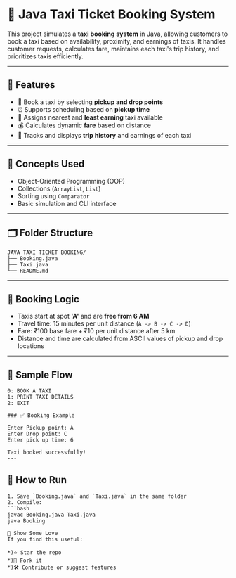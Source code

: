 # 🚖 Java Taxi Ticket Booking System

This project simulates a **taxi booking system** in Java, allowing customers to book a taxi based on availability, proximity, and earnings of taxis. It handles customer requests, calculates fare, maintains each taxi's trip history, and prioritizes taxis efficiently.

---

## 📌 Features

- 📍 Book a taxi by selecting **pickup and drop points**
- ⏰ Supports scheduling based on **pickup time**
- 🚕 Assigns nearest and **least earning** taxi available
- 💰 Calculates dynamic **fare** based on distance
- 🧾 Tracks and displays **trip history** and earnings of each taxi

---

## 🧠 Concepts Used

- Object-Oriented Programming (OOP)
- Collections (`ArrayList`, `List`)
- Sorting using `Comparator`
- Basic simulation and CLI interface

---

## 🗂️ Folder Structure

```
JAVA TAXI TICKET BOOKING/
├── Booking.java
├── Taxi.java
└── README.md
```

---

## 🚦 Booking Logic

- Taxis start at spot **'A'** and are **free from 6 AM**
- Travel time: 15 minutes per unit distance (`A -> B -> C -> D`)
- Fare: ₹100 base fare + ₹10 per unit distance after 5 km
- Distance and time are calculated from ASCII values of pickup and drop locations

---

## 🔁 Sample Flow
```
0: BOOK A TAXI
1: PRINT TAXI DETAILS
2: EXIT

### ✅ Booking Example

Enter Pickup point: A
Enter Drop point: C
Enter pick up time: 6

Taxi booked successfully!
---
```
## 🚀 How to Run
```
1. Save `Booking.java` and `Taxi.java` in the same folder
2. Compile:
```bash
javac Booking.java Taxi.java
java Booking

🌟 Show Some Love
If you find this useful:

*)⭐ Star the repo
*)🍴 Fork it
*)🛠 Contribute or suggest features
